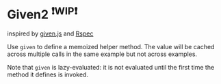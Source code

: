 # Given2 <sup>:exclamation:WIP:exclamation:</sup>
  inspired by [given.js](https://github.com/freshtonic/given.js) and [Rspec](http://rspec.info/)

Use `given` to define a memoized helper method. The value will be cached
across multiple calls in the same example but not across examples.

Note that `given` is lazy-evaluated: it is not evaluated until the first time
the method it defines is invoked.
